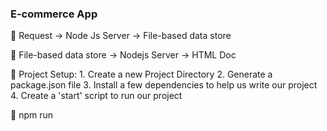 ### E-commerce App

📌 Request -> Node Js Server -> File-based data store

📌 File-based data store -> Nodejs Server -> HTML Doc

📌 Project Setup:
    1. Create a new Project Directory
    2. Generate a package.json file
    3. Install a few dependencies to help us write our project
    4. Create a 'start' script to run our project

📌 npm run <script>

📌 Express allow us to set up a full-featured web server that can receive network requests and respond to them (The same as Node Js Standard Library Server but there are more features and edge cases included)

📌 Route Handlers

📌 When we enter a url in a browser our browser formulating a network request Its components:
-`host`
-`Port`
-`Path`
-`Method`
    To Your Operating System then to Network devices e.g NIC
    , To DNS Server (Host Name, IP Address) If it is host
    , That means me (local computer) Ports on your computer 
        you can have many websevers 
    , Operating system runs website whatever its port is
    , Express Listens to that port and It cares about HTTP Request not all matter but `PATH`, `METHOD`
    , Router Object has multiple router handlers 
     
📌 Automatic Submission, Looking for Input Elements Into Form and collect all names values from form 

📌 When we make a form request method type with POST request it is appended into request body instead of url bar

📌 Buffer is an array of raw information in javascript

📌 You can get form data that is embededd into body Manually but It will be a repetitive task and don't achieve DRY Principle

📌 Middle Ware Function is a function that does some pre-processing on the `req` and `res` objects that is utimately usable through Express

📌 Express created before promises .

📌 next callback function means all the processing is done

📌 req object has access to method 

📌 Globally Applying Middlewares

📌 Express server interfaces with Data storage for storing users and products list by storing it on the hardware 
users.json
products.json

📌 - Will error if we try to ope/write the same file twitce at the same time
   - Won't work if we have multiple servers running on different machines
   - We have to write to the FS everytime we want to update some data

📌 In Server Design and data management There are two main approaches for managing data:
1.Repository Approach
    - A single class (repository) is responsible for data access
       All records are stored and used as a  plain JS object
2.Active Record Approach
    - Every Record is an instance of a model class that has its own methods to CRUD operations

📌 The PlainObject type is a JavaScript object containing zero or more key-value pairs. 

📌 Better Json Formatting using JSON.stringify(<records>, null, <indentation-levels>)

📌 toString('hex') In a String Hex Format

📌 SignUp Validation Logic 

📌 Cookies are very small string of characters That servers want the browser to store

📌 Request Cookies

📌 Cookies are in encrypted format

📌 Cookies Based Authentication

📌 Dealing With COOKIES using cookie-session npm library

📌 Signing out the user

📌 Password Hashing Algorithm

📌 It IS NEVER Now to take the output of Hashing Algorithm, injecting it through Hashing Algorithm, and give you the same input earlier

📌 Rainbow Table Attack

📌 Salt is a random string of characters that is going to prevent the user from giving us a password that is too common

📌 Salting + Hashing Passwords

📌 Project Structure will be divided into Routes, Repositories, and Views Directory

📌 Adding Better Form Validation

📌 An express.js middleware for validator.s

📌 Validation vs Sanitization

📌 Sanitization modifies each field in place applying each of sanitizers in the order they were specified

📌 Route Handler is a dedicated Javascript function to receive incoming requests

📌 Exposing Public Directories


📌 There is a default value method in form which is `GET` taking all the information  of form and added to url and send url to backend

📌 method define how it is gonna be transmitted but `enctype` encoding type how form data is gonna be encoded

📌 the default value for enctype is
`application/x-www-form-urlencoded`

📌 Form Data Multipart Submission

📌 Multipart Request each part represents a different input out of the form

📌 Load Balancer receives incoming requests and divide them on one instance of server instances

📌 Different Methods of Image Storage:
🚀 Co-Located Hard Disk 
🚀 Database (The cost)
🚀 Stream Through to Centralized Datastore from cloud provider
🚀 Presigned URL 
    - The best
    - Browser makes an initial request to Servers but severs don't take the responsibility of uploading images to data store but it retures presigned Url to the browser. It has some configurations and temporary access to the browser to upload the image itself to Data store of any cloud provider you've assigned to the project before
    -Secure, Cost-Effective

📌 A presigned URL is a URL that you can provide to your users to grant temporary access to a specific S3 object

📌 Express is already written before promises and async/await

📌 Whatever we show list of files, images, comments and posts ...etc we usually refer to it as an index file

📌

📌

📌

📌

📌

📌

📌

📌

📌

📌

📌

📌
